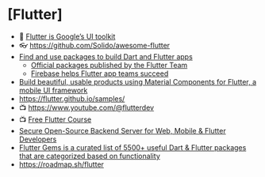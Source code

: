 # [Flutter]

- 🔸 [Flutter is Google’s UI toolkit](https://flutter.dev/)
- 👓 <https://github.com/Solido/awesome-flutter>
- [Find and use packages to build Dart and Flutter apps](https://pub.dev/)
  - [Official packages published by the Flutter Team](https://pub.dev/publishers/flutter.dev/packages)
  - [Firebase helps Flutter app teams succeed](https://pub.dev/publishers/firebase.google.com/packages)
- [Build beautiful, usable products using Material Components for Flutter, a mobile UI framework](https://m3.material.io/develop/flutter)
- <https://flutter.github.io/samples/>
- 📺 <https://www.youtube.com/@flutterdev>
- 📺 [Free Flutter Course](https://www.youtube.com/playlist?list=PL6yRaaP0WPkVtoeNIGqILtRAgd3h2CNpT)
- [Secure Open-Source Backend Server for Web, Mobile & Flutter Developers](https://appwrite.io/)
- [Flutter Gems is a curated list of 5500+ useful Dart & Flutter packages that are categorized based on functionality](https://fluttergems.dev/)
- <https://roadmap.sh/flutter>
